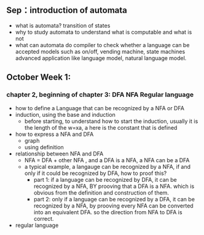 ## Sep：introduction of automata
- what is automata? 
    transition of states 
- why to study automata 
    to understand what is computable and what is not
- what can automata do 
    compiler to check whether a language can be accepted 
    models such as on/off, vending machine, state machines 
    advanced application like language model, natural language model.
## October Week 1: 
### chapter 2, beginning of chapter 3:   DFA NFA Regular language
- how to define a Language that can be recognized by a NFA or DFA 
- induction, using the base and induction 
    - before starting, to understand how to start the induction, usually it is the length of the w=xa, a here is the constant that is defined 
- how to express a NFA and DFA 
    - graph
    - using definition 
- relationship between NFA and DFA
    - NFA = DFA + other NFA , and a DFA is a NFA, a NFA can be a DFA
    - a typical example, a langauge can be recognized by a NFA, if and only if it could be recognized by DFA, how to proof this? 
        - part 1: if a language can be recognized by DFA, it can be recognized by a NFA, BY prooving that a DFA is a NFA. which is obvious from the definition and construction of them. 
        - part 2: only if a language can be recognized by a DFA, it can be recognized by a NFA, by prooving every NFA can be converted into an equivalent DFA. so the direction from NFA to DFA is correct. 
- regular language 


